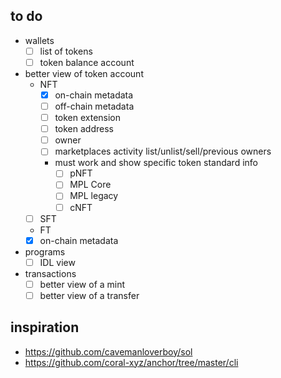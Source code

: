 ## to do

- wallets
  - [ ] list of tokens
  - [ ] token balance account
- better view of token account
  - NFT
    - [x] on-chain metadata
    - [ ] off-chain metadata
    - [ ] token extension
    - [ ] token address
    - [ ] owner
    - [ ] marketplaces activity list/unlist/sell/previous owners
    - must work and show specific token standard info
      - [ ] pNFT
      - [ ] MPL Core
      - [ ] MPL legacy
      - [ ] cNFT
  - [ ] SFT
  -  FT
    - [x] on-chain metadata
- programs
  - [ ] IDL view
- transactions
  - [ ] better view of a mint
  - [ ] better view of a transfer

## inspiration

- https://github.com/cavemanloverboy/sol
- https://github.com/coral-xyz/anchor/tree/master/cli
